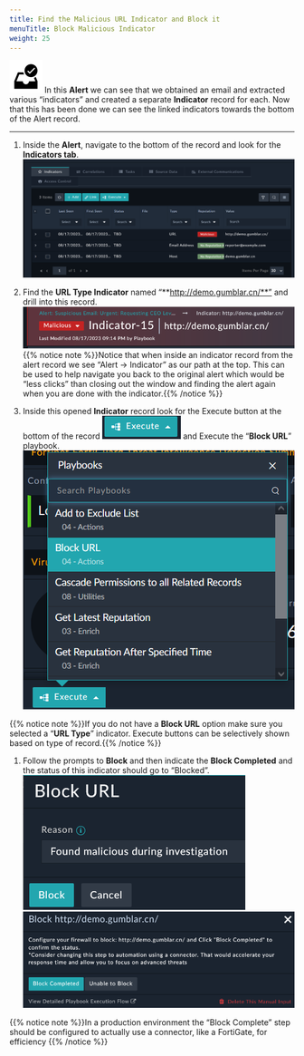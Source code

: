 ```yaml
---
title: Find the Malicious URL Indicator and Block it
menuTitle: Block Malicious Indicator
weight: 25
---
```


![user_complete_icon](check_box.svg)
In this **Alert** we can see that we obtained an email and extracted various “indicators” and created a separate **Indicator** record for each. Now that this has been done we can see the linked indicators towards the bottom of the Alert record.

---

1. Inside the **Alert**, navigate to the bottom of the record and look for the **Indicators tab**. ![Indicator Relationships](alert81.png?height=300px)

1. Find the **URL Type Indicator** named “**<http://demo.gumblar.cn/**”> and drill into this record. ![IOC detail view](gumblar.png)
{{% notice note %}}Notice that when inside an indicator record from the alert record we see “Alert -> Indicator” as our path at the top. This can be used to help navigate you back to the original alert which would be “less clicks” than closing out the window and finding the alert again when you are done with the indicator.{{% /notice %}}

1. Inside this opened **Indicator** record look for the Execute button at the bottom of the record ![Execute Button](exec.png) and Execute the “**Block URL**” playbook. ![Execute button Options](blockurl.png?height=300px)

{{% notice note %}}If you do not have a **Block URL** option make sure you selected a “**URL Type**” indicator. Execute buttons can be selectively shown based on type of record.{{% /notice %}}

1. Follow the prompts to **Block** and then indicate the **Block Completed** and the status of this indicator should go to “Blocked”. ![Block display 1](blockurl1.png?height=200px) ![Block Display 2](blockcompleted.png?height=200px)

{{% notice note %}}In a production environment the “Block Complete” step should be configured to actually use a connector, like a FortiGate, for efficiency {{% /notice %}}
